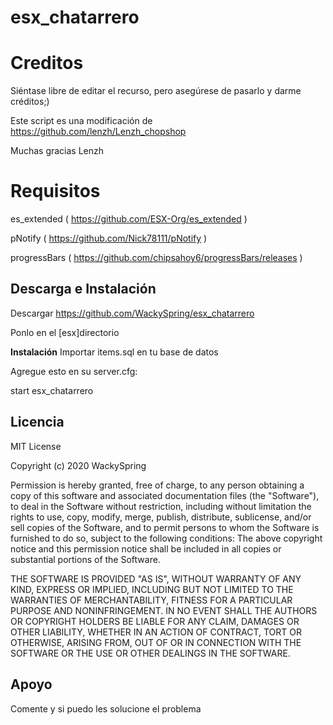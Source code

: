 # esx_chatarrero

# Creditos
 Siéntase libre de editar el recurso, pero asegúrese de pasarlo y darme créditos;)
 
Este script es una modificación de https://github.com/lenzh/Lenzh_chopshop

Muchas gracias Lenzh

# Requisitos

es_extended ( https://github.com/ESX-Org/es_extended )

pNotify ( https://github.com/Nick78111/pNotify )

progressBars ( https://github.com/chipsahoy6/progressBars/releases )

## Descarga e Instalación

Descargar https://github.com/WackySpring/esx_chatarrero

Ponlo en el [esx]directorio

**Instalación**
Importar items.sql en tu base de datos

Agregue esto en su server.cfg:

start esx_chatarrero

## Licencia


MIT License

Copyright (c) 2020 WackySpring

Permission is hereby granted, free of charge, to any person obtaining a copy
of this software and associated documentation files (the "Software"), to deal
in the Software without restriction, including without limitation the rights
to use, copy, modify, merge, publish, distribute, sublicense, and/or sell
copies of the Software, and to permit persons to whom the Software is
furnished to do so, subject to the following conditions:
The above copyright notice and this permission notice shall be included in all
copies or substantial portions of the Software.

THE SOFTWARE IS PROVIDED "AS IS", WITHOUT WARRANTY OF ANY KIND, EXPRESS OR
IMPLIED, INCLUDING BUT NOT LIMITED TO THE WARRANTIES OF MERCHANTABILITY,
FITNESS FOR A PARTICULAR PURPOSE AND NONINFRINGEMENT. IN NO EVENT SHALL THE
AUTHORS OR COPYRIGHT HOLDERS BE LIABLE FOR ANY CLAIM, DAMAGES OR OTHER
LIABILITY, WHETHER IN AN ACTION OF CONTRACT, TORT OR OTHERWISE, ARISING FROM,
OUT OF OR IN CONNECTION WITH THE SOFTWARE OR THE USE OR OTHER DEALINGS IN THE
SOFTWARE.


## Apoyo

Comente y si puedo les solucione el problema

